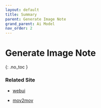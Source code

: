 ```yaml
---
layout: default
title: Summary
parent: Generate Image Note
grand_parent: Ai Model
nav_order: 2
---
```


# Generate Image Note
{: .no_toc }



### Related Site

* [webui](https://arca.live/b/aiart/70255821)

* [mov2mov](https://arca.live/b/aiart/74528475)
